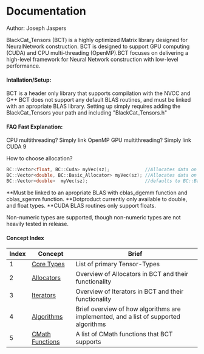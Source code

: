 # Documentation 
Author: Joseph Jaspers

BlackCat_Tensors (BCT) is a highly optimized Matrix library designed for NeuralNetwork construction. BCT is designed to support GPU computing (CUDA) and CPU multi-threading (OpenMP).BCT focuses on delivering a high-level framework for Neural Network construction with low-level performance. 

#### Intallation/Setup:
BCT is a header only library that supports compilation with the NVCC and G++ BCT does not support any default BLAS routines, and must be linked with an apropriate BLAS library. Setting up simply requires adding the BlackCat_Tensors your path and including "BlackCat_Tensors.h"

#### FAQ Fast Explanation:

CPU multithreading? Simply link OpenMP
GPU multithreading? Simply link CUDA 9

How to choose allocation?

```cpp
BC::Vector<float, BC::Cuda> myVec(sz);             //Allocates data on the gpu
BC::Vector<double, BC::Basic_Allocator> myVec(sz); //Allocates data on the cpu
BC::Vector<double>  myVec(sz);                     //defaults to BC::Basic_Allocator
```
**Must be linked to an apropriate BLAS with cblas_dgemm function and cblas_sgemm function.
**Dotproduct currently only available to double, and float types.
**CUDA BLAS routines only support floats. 

Non-numeric types are supported, though non-numeric types are not heavily tested in release. 

#### Concept Index  
|Index| Concept | Brief |
| --- | --- | --- |
| 1 | [Core Types](https://github.com/josephjaspers/BlackCat_Tensors/blob/master/docs/aliases.md) | List of primary Tensor-Types |
| 2 | [Allocators](https://github.com/josephjaspers/BlackCat_Tensors/blob/master/docs/allocators.md) | Overview of Allocators in BCT and their functionality |
| 3 | [Iterators](https://github.com/josephjaspers/BlackCat_Tensors/blob/master/docs/iterators.md) | Overview of Iterators in BCT and their functionality |
| 4 | [Algorithms](https://github.com/josephjaspers/BlackCat_Tensors/blob/master/docs/algorithms.md) | Brief overview of how algorithms are implemented, and a list of supported algorithms |
| 5 | [CMath Functions](https://github.com/josephjaspers/BlackCat_Tensors/blob/master/docs/cmath_functions.md) | A list of CMath functions that BCT supports |
